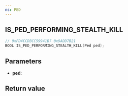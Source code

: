 ```yaml
---
ns: PED
---
```

## IS_PED_PERFORMING_STEALTH_KILL

```c
// 0xFD4CCDBCC59941B7 0x9ADD7B21
BOOL IS_PED_PERFORMING_STEALTH_KILL(Ped ped);
```


## Parameters
* **ped**: 

## Return value
